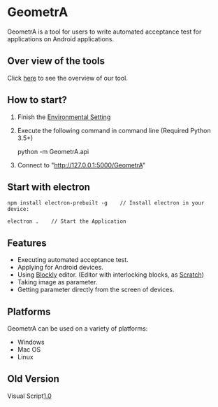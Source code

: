 # GeometrA
GeometrA is a tool for users to write automated acceptance test for applications on Android applications.

## Over view of the tools
Click [here](https://github.com/NTUTVisualScript/GeometrA/blob/master/docs/Overview.md) to see the overview of our tool.

## How to start?
1. Finish the [Environmental Setting](https://github.com/NTUTVisualScript/GeometrA/blob/master/docs/EnvironmetalSetting.md)

2. Execute the following command in command line (Required Python 3.5+)

    python -m GeometrA.api

3. Connect to "http://127.0.0.1:5000/GeometrA"

## Start with electron
```
npm install electron-prebuilt -g    // Install electron in your device: 

electron .    // Start the Application
```

## Features
- Executing automated acceptance test.
- Applying for Android devices.
- Using [Blockly](https://developers.google.com/blockly/) editor. (Editor with interlocking blocks, as [Scratch](https://scratch.mit.edu/))
- Taking image as parameter.
- Getting parameter directly from the screen of devices.

## Platforms
GeometrA can be used on a variety of platforms:
- Windows
- Mac OS
- Linux


## Old Version
Visual Script[1.0](https://github.com/NTUTVisualScript/Visual_Script/tree/Old_Version)
